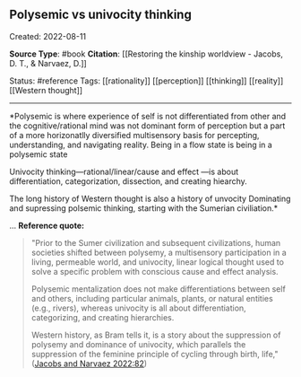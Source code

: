 ## Polysemic vs univocity thinking

Created: 2022-08-11

**Source Type**: #book
**Citation**: [[Restoring the kinship worldview - Jacobs, D. T., & Narvaez, D.]]

Status: #reference 
Tags: [[rationality]] [[perception]] [[thinking]] [[reality]] [[Western thought]] 

*****

*Polysemic is where experience of self is not differentiated from other and the cognitive/rational mind was not dominant form of perception but a part of a more horizonatlly diversified multisensory basis for percepting, understanding, and navigating reality. Being in a flow state is being in a polysemic state

 Univocity thinking—rational/linear/cause and effect —is about differentiation, categorization, dissection, and creating hiearchy.

The long history of Western thought is also a history of unvocity Dominating and supressing polsemic thinking, starting with the Sumerian civiliation.* 

...
**Reference quote:**  

> "Prior to the Sumer civilization and subsequent civilizations, human societies shifted between polysemy, a multisensory participation in a living, permeable world, and univocity, linear logical thought used to solve a specific problem with conscious cause and effect analysis. 
> 
> Polysemic mentalization does not make differentiations between self and others, including particular animals, plants, or natural entities (e.g., rivers), whereas univocity is all about differentiation, categorizing, and creating hierarchies. 
> 
> Western history, as Bram tells it, is a story about the suppression of polysemy and dominance of univocity, which parallels the suppression of the feminine principle of cycling through birth, life," ([Jacobs and Narvaez 2022:82](zotero://open-pdf/library/items/NYWJIUPT?page=82))


